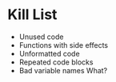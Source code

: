 Kill List
=========
* Unused code
* Functions with side effects
* Unformatted code
* Repeated code blocks
* Bad variable names
What?
